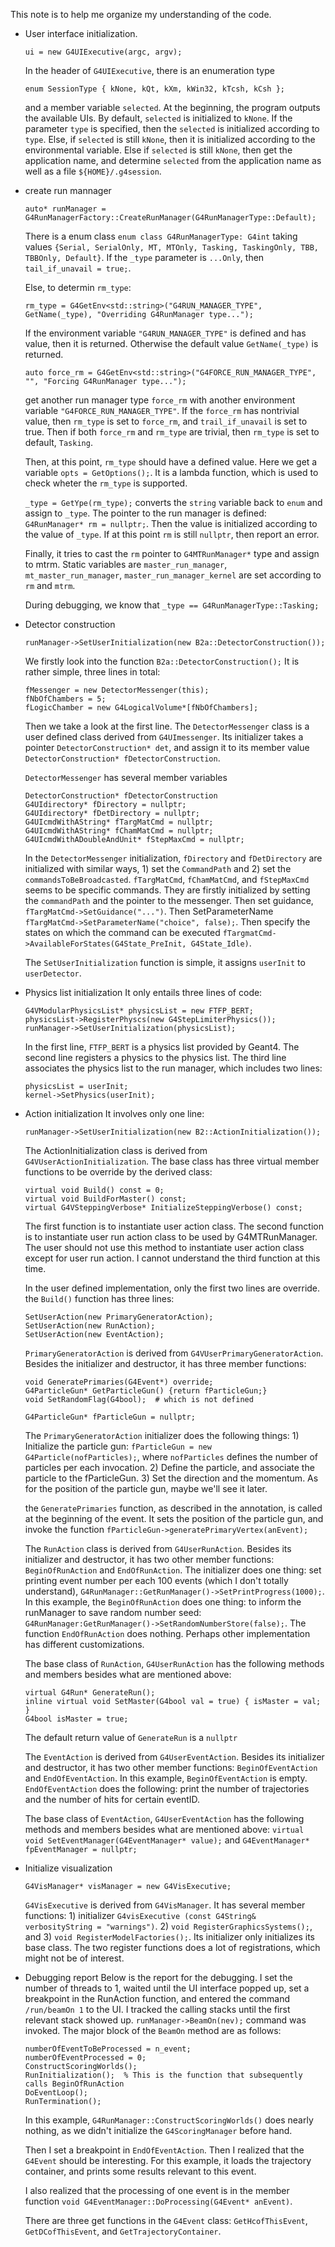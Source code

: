 This note is to help me organize my understanding of the code.

* User interface initialization.
    ```
    ui = new G4UIExecutive(argc, argv);
    ```
    In the header of `G4UIExecutive`, there is an enumeration type
    ```
    enum SessionType { kNone, kQt, kXm, kWin32, kTcsh, kCsh };
    ```
    and a member variable `selected`. At the beginning, the program outputs the available UIs. By default, `selected` is initialized to `kNone`. If the parameter `type` is specified, then the `selected` is initialized according to `type`. Else, if `selected` is still `kNone`, then it is initialized according to the environmental variable. Else if `selected` is still `kNone`, then get the application name, and determine `selected` from the application name as well as a file `${HOME}/.g4session`.

* create run mannager
    ```
    auto* runManager = G4RunManagerFactory::CreateRunManager(G4RunManagerType::Default);
    ```
    There is a enum class `enum class G4RunManagerType: G4int` taking values `{Serial, SerialOnly, MT, MTOnly, Tasking, TaskingOnly, TBB, TBBOnly, Default}`. If the `_type` parameter is `...Only`, then `tail_if_unavail = true;`.

    Else, to determin `rm_type`:
    ```
    rm_type = G4GetEnv<std::string>("G4RUN_MANAGER_TYPE", GetName(_type), "Overriding G4RunManager type...");
    ```
    If the environment variable `"G4RUN_MANAGER_TYPE"` is defined and has value, then it is returned. Otherwise the default value `GetName(_type)` is returned.
    ```
    auto force_rm = G4GetEnv<std::string>("G4FORCE_RUN_MANAGER_TYPE", "", "Forcing G4RunManager type...");
    ```
    get another run manager type `force_rm` with another environment variable `"G4FORCE_RUN_MANAGER_TYPE"`. If the `force_rm` has nontrivial value, then `rm_type` is set to `force_rm`, and `trail_if_unavail` is set to true. Then if both `force_rm` and `rm_type` are trivial, then `rm_type` is set to default, `Tasking`.

    Then, at this point, `rm_type` should have a defined value. Here we get a variable `opts = GetOptions();`. It is a lambda function, which is used to check wheter the `rm_type` is supported.

    `_type = GetYpe(rm_type);` converts the `string` variable back to `enum` and assign to `_type`. The pointer to the run manager is defined: `G4RunManager* rm = nullptr;`. Then the value is initialized according to the value of `_type`. If at this point `rm` is still `nullptr`, then report an error.

    Finally, it tries to cast the `rm` pointer to `G4MTRunManager*` type and assign to mtrm. Static variables are `master_run_manager`, `mt_master_run_manager`, `master_run_manager_kernel` are set according to `rm` and `mtrm`.

    During debugging, we know that `_type == G4RunManagerType::Tasking;`

* Detector construction
    ```
    runManager->SetUserInitialization(new B2a::DetectorConstruction());
    ```
    We firstly look into the function `B2a::DetectorConstruction();` It is rather simple, three lines in total:
    ```
    fMessenger = new DetectorMessenger(this);
    fNbOfChambers = 5;
    fLogicChamber = new G4LogicalVolume*[fNbOfChambers];
    ```
    Then we take a look at the first line. The `DetectorMessenger` class is a user defined class derived from `G4UImessenger`. Its initializer takes a pointer `DetectorConstruction* det`, and assign it to its member value `DetectorConstruction* fDetectorConstruction`.

    `DetectorMessenger` has several member variables
    ```
    DetectorConstruction* fDetectorConstruction
    G4UIdirectory* fDirectory = nullptr;
    G4UIdirectory* fDetDirectory = nullptr;
    G4UIcmdWithAString* fTargMatCmd = nullptr;
    G4UIcmdWithAString* fChamMatCmd = nullptr;
    G4UIcmdWithADoubleAndUnit* fStepMaxCmd = nullptr;
    ```
    In the `DetectorMessenger` initialization, `fDirectory` and `fDetDirectory` are initialized with similar ways, 1) set the `CommandPath` and 2) set the `commandsToBeBroadcasted`. `fTargMatCmd`, `fChamMatCmd`, and `fStepMaxCmd` seems to be specific commands. They are firstly initialized by setting the `commandPath` and the pointer to the messenger. Then set guidance, `fTargMatCmd->SetGuidance("...")`. Then SetParameterName `fTargMatCmd->SetParameterName("choice", false);`. Then specify the states on which the command can be executed `fTargmatCmd->AvailableForStates(G4State_PreInit, G4State_Idle)`.

    The `SetUserInitialization` function is simple, it assigns `userInit` to `userDetector`.

* Physics list initialization
    It only entails three lines of code:
    ```
    G4VModularPhysicsList* physicsList = new FTFP_BERT;
    physicsList->RegisterPhyscs(new G4StepLimiterPhysics());
    runManager->SetUserInitialization(physicsList);
    ```
    In the first line, `FTFP_BERT` is a physics list provided by Geant4. The second line registers a physics to the physics list. The third line associates the physics list to the run manager, which includes two lines:
    ```
    physicsList = userInit;
    kernel->SetPhysics(userInit);
    ```

* Action initialization
    It involves only one line:
    ```
    runManager->SetUserInitialization(new B2::ActionInitialization());
    ```
    The ActionInitialization class is derived from `G4VUserActionInitialization`. The base class has three virtual member functions to be override by the derived class: 
    ```
    virtual void Build() const = 0;
    virtual void BuildForMaster() const;
    virtual G4VSteppingVerbose* InitializeSteppingVerbose() const;
    ```
    The first function is to instantiate user action class. The second function is to instantiate user run action class to be used by G4MTRunManager. The user should not use this method to instantiate user action class except for user run action. I cannot understand the third function at this time.

    In the user defined implementation, only the first two lines are override. the `Build()` function has three lines:
    ```
    SetUserAction(new PrimaryGeneratorAction);
    SetUserAction(new RunAction);
    SetUserAction(new EventAction);
    ```
    `PrimaryGeneratorAction` is derived from `G4VUserPrimaryGeneratorAction`. Besides the initializer and destructor, it has three member functions:
    ```
    void GeneratePrimaries(G4Event*) override;
    G4ParticleGun* GetParticleGun() {return fParticleGun;}
    void SetRandomFlag(G4bool);  # which is not defined

    G4ParticleGun* fParticleGun = nullptr;
    ```
    The `PrimaryGeneratorAction` initializer does the following things: 1) Initialize the particle gun: `fParticleGun = new G4Particle(nofParticles);`, where `nofParticles` defines the number of particles per each invocation. 2) Define the particle, and associate the particle to the fParticleGun. 3) Set the direction and the momentum. As for the position of the particle gun, maybe we'll see it later.

    the `GeneratePrimaries` function, as described in the annotation, is called at the beginning of the event. It sets the position of the particle gun, and invoke the function `fParticleGun->generatePrimaryVertex(anEvent);`

    The `RunAction` class is derived from `G4UserRunAction`. Besides its initializer and destructor, it has two other member functions: `BeginOfRunAction` and `EndOfRunAction`. The initializer does one thing: set printing event number per each 100 events (which I don't totally understand), `G4RunManager::GetRunManager()->SetPrintProgress(1000);`. In this example, the `BeginOfRunAction` does one thing: to inform the runManager to save random number seed: `G4RunManager:GetRunManager()->SetRandomNumberStore(false);`. The function `EndOfRunAction` does nothing. Perhaps other implementation has different customizations.

    The base class of `RunAction`, `G4UserRunAction` has the following methods and members besides what are mentioned above:
    ```
    virtual G4Run* GenerateRun();
    inline virtual void SetMaster(G4bool val = true) { isMaster = val; }
    G4bool isMaster = true;
    ```
    The default return value of `GenerateRun` is a `nullptr`

    The `EventAction` is derived from `G4UserEventAction`. Besides its initializer and destructor, it has two other member functions: `BeginOfEventAction` and `EndOfEventAction`. In this example, `BeginOfEventAction` is empty. `EndOfEventAction` does the following: print the number of trajectories and the number of hits for certain eventID.

    The base class of `EventAction`, `G4UserEventAction` has the following methods and members besides what are mentioned above: `virtual void SetEventManager(G4EventManager* value);` and `G4EventManager* fpEventManager = nullptr;`

* Initialize visualization
    ```
    G4VisManager* visManager = new G4VisExecutive;
    ```
    `G4VisExecutive` is derived from `G4VisManager`. It has several member functions: 1) initializer `G4visExecutive (const G4String& verbosityString = "warnings")`. 2) `void RegisterGraphicsSystems();`, and 3) `void RegisterModelFactories();`. Its initializer only initializes its base class. The two register functions does a lot of registrations, which might not be of interest.


* Debugging report
    Below is the report for the debugging.
    I set the number of threads to 1, waited until the UI interface popped up, set a breakpoint in the RunAction function, and entered the command `/run/beamOn 1` to the UI. I tracked the calling stacks until the first relevant stack showed up. `runManager->BeamOn(nev);` command was invoked. The major block of the `BeamOn` method are as follows:
    ```
    numberOfEventToBeProcessed = n_event;
    numberOfEventProcessed = 0;
    ConstructScoringWorlds();
    RunInitialization();  % This is the function that subsequently calls BeginOfRunAction
    DoEventLoop();
    RunTermination();
    ```
    In this example, `G4RunManager::ConstructScoringWorlds()` does nearly nothing, as we didn't initialize the `G4ScoringManager` before hand.

    Then I set a breakpoint in `EndOfEventAction`. Then I realized that the `G4Event` should be interesting. For this example, it loads the trajectory container, and prints some results relevant to this event.

    I also realized that the processing of one event is in the member function `void G4EventManager::DoProcessing(G4Event* anEvent)`.

    There are three get functions in the `G4Event` class: `GetHcofThisEvent`, `GetDCofThisEvent`, and `GetTrajectoryContainer`.